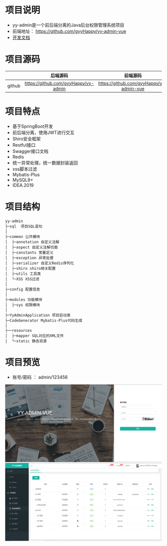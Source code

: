 # 项目说明

- yy-admin是一个前后端分离的Java后台权限管理系统项目
- 前端地址： https://github.com/gyyHappy/yy-admin-vue
- [开发文档](https://gyyhappy.github.io/2020/07/20/yy-admin-%E5%BC%80%E5%8F%91%E6%96%87%E6%A1%A3-2020/) 

# 项目源码

|        |               后端源码               |                 前端源码                 |
| ------ | :----------------------------------: | :--------------------------------------: |
| github | https://github.com/gyyHappy/yy-admin | https://github.com/gyyHappy/yy-admin-vue |

# 项目特点

- 基于SpringBoot开发
- 前后端分离，使用JWT进行交互
- Shiro安全框架
- Restful接口
- Swagger接口文档
- Redis
- 统一异常处理，统一数据封装返回
- xss脚本过滤
- Mybatis-Plus
- MySQL8+
- IDEA.2019

# 项目结构

```
yy-admin
├─sql  项目SQL语句
│
├─common 公共模块
│  ├─annotation 自定义注解
│  ├─aspect 自定义注解切面
│  ├─constants 常量定义
│  ├─exception 异常处理
│  ├─serializer 自定义Redis序列化
│  ├─shiro shiro相关配置
│  ├─utils 工具类
│  └─XSS XSS过滤
│ 
├─config 配置信息
│ 
├─modules 功能模块
│  ├─sys 权限模块
│ 
├─YyAdminApplication 项目启动类
├─CodeGenerator Mybatis-Plus代码生成
│  
├──resources 
│  ├─mapper SQL对应的XML文件
│  └─static 静态资源
```
# 项目预览
- 账号/密码 ： 
    admin/123456
    
![](https://github.com/gyyHappy/yy-admin/blob/master/src/main/resources/images/1.png?raw=true)
![](https://github.com/gyyHappy/yy-admin/blob/master/src/main/resources/images/2.png?raw=true)
